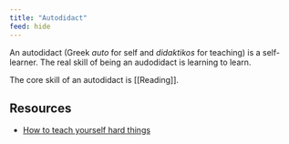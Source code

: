 ```yaml
---
title: "Autodidact"
feed: hide
---
```


An autodidact (Greek _auto_ for self and _didaktikos_ for teaching) is a self-learner. The real skill of being an audodidact is learning to learn. 

The core skill of an autodidact is [[Reading]]. 

## Resources

* [How to teach yourself hard things](https://jvns.ca/blog/2018/09/01/learning-skills-you-can-practice/)


